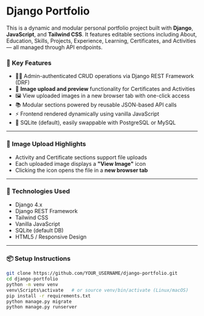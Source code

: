 # Django Portfolio

This is a dynamic and modular personal portfolio project built with **Django**, **JavaScript**, and **Tailwind CSS**. It features editable sections including About, Education, Skills, Projects, Experience, Learning, Certificates, and Activities — all managed through API endpoints.

### 🔧 Key Features

- 🧑‍💼 Admin-authenticated CRUD operations via Django REST Framework (DRF)
- 📁 **Image upload and preview** functionality for Certificates and Activities
- 🖼️ View uploaded images in a new browser tab with one-click access
- 📚 Modular sections powered by reusable JSON-based API calls
- ⚡ Frontend rendered dynamically using vanilla JavaScript
- 💾 SQLite (default), easily swappable with PostgreSQL or MySQL

---

### 📸 Image Upload Highlights

- Activity and Certificate sections support file uploads
- Each uploaded image displays a **"View Image"** icon
- Clicking the icon opens the file in a **new browser tab**

---

### 🚀 Technologies Used

- Django 4.x
- Django REST Framework
- Tailwind CSS
- Vanilla JavaScript
- SQLite (default DB)
- HTML5 / Responsive Design

---

### 📦 Setup Instructions

```bash
git clone https://github.com/YOUR_USERNAME/django-portfolio.git
cd django-portfolio
python -m venv venv
venv\Scripts\activate   # or source venv/bin/activate (Linux/macOS)
pip install -r requirements.txt
python manage.py migrate
python manage.py runserver
